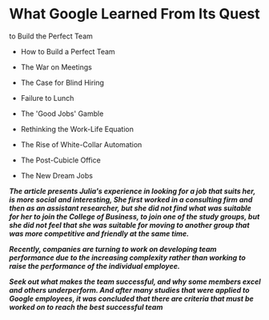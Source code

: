 # What Google Learned From Its Quest
 to Build the Perfect Team


- How to Build a Perfect Team

- The War on Meetings

- The Case for Blind Hiring

- Failure to Lunch

- The 'Good Jobs' Gamble

- Rethinking the Work-Life Equation

- The Rise of White-Collar Automation

- The Post-Cubicle Office

- The New Dream Jobs

***The article presents Julia's experience in looking for a job that suits her, is more social and interesting, She first worked in a consulting firm and then as an assistant researcher, but she did not find what was suitable for her to join the College of Business, to join one of the study groups, but she did not feel that she was suitable for moving to another group that was more competitive and friendly at the same time.***


***Recently, companies are turning to work on developing team performance due to the increasing complexity rather than working to raise the performance of the individual employee.***

***Seek out what makes the team successful, and why some members excel and others underperform. And after many studies that were applied to Google employees, it was concluded that there are criteria that must be worked on to reach the best successful team***